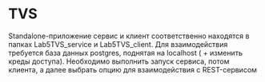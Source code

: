# TVS

Standalone-приложение сервис и клиент соответственно находятся в папках Lab5TVS_service и Lab5TVS_client.
Для взаимодействия требуется база данных postgres, поднятая на localhost ( + изменить креды доступа).
Необходимо выполнить запуск сервиса, потом клиента, а далее выбрать опцию для взаимодействия с REST-сервисом
